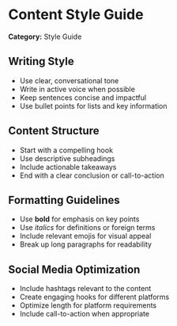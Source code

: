 # Content Style Guide

**Category:** Style Guide

## Writing Style
- Use clear, conversational tone
- Write in active voice when possible
- Keep sentences concise and impactful
- Use bullet points for lists and key information

## Content Structure
- Start with a compelling hook
- Use descriptive subheadings
- Include actionable takeaways
- End with a clear conclusion or call-to-action

## Formatting Guidelines
- Use **bold** for emphasis on key points
- Use *italics* for definitions or foreign terms
- Include relevant emojis for visual appeal
- Break up long paragraphs for readability

## Social Media Optimization
- Include hashtags relevant to the content
- Create engaging hooks for different platforms
- Optimize length for platform requirements
- Include call-to-action when appropriate 